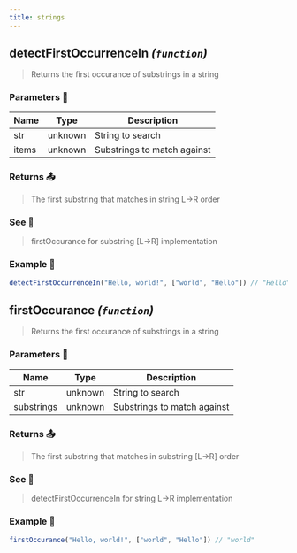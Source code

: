 ```yaml
---
title: strings
---
```


## detectFirstOccurrenceIn *(`function`)*
> Returns the first occurance of substrings in a string

### Parameters 📎
| Name | Type | Description |
| ---- | ---- | ----- |
| str | unknown | String to search |
| items | unknown | Substrings to match against |

### Returns 📤
> The first substring that matches in string L->R order

### See 👀
> firstOccurance for substring [L->R] implementation

### Example 📝
```ts
detectFirstOccurrenceIn("Hello, world!", ["world", "Hello"]) // "Hello"
```

## firstOccurance *(`function`)*
> Returns the first occurance of substrings in a string

### Parameters 📎
| Name | Type | Description |
| ---- | ---- | ----- |
| str | unknown | String to search |
| substrings | unknown | Substrings to match against |

### Returns 📤
> The first substring that matches in substring [L->R] order

### See 👀
> detectFirstOccurrenceIn for string L->R implementation

### Example 📝
```ts
firstOccurance("Hello, world!", ["world", "Hello"]) // "world"
```
